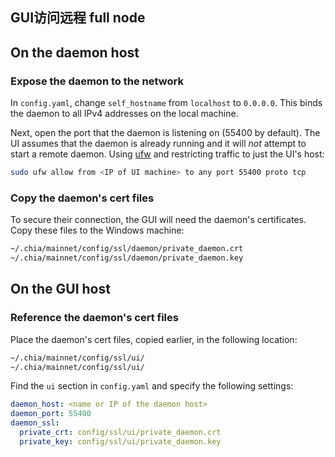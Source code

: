 ## GUI访问远程 full node



## On the daemon host

### Expose the daemon to the network

In `config.yaml`, change `self_hostname` from `localhost` to `0.0.0.0`. This binds the daemon to all IPv4 addresses on the local machine.

Next, open the port that the daemon is listening on (55400 by default). The UI assumes that the daemon is already running and it will *not* attempt to start a remote daemon. Using [ufw](https://help.ubuntu.com/community/UFW) and restricting traffic to just the UI's host:

```bash
sudo ufw allow from <IP of UI machine> to any port 55400 proto tcp
```



### Copy the daemon's cert files

To secure their connection, the GUI will need the daemon's certificates. Copy these files to the Windows machine:

```bash
~/.chia/mainnet/config/ssl/daemon/private_daemon.crt
~/.chia/mainnet/config/ssl/daemon/private_daemon.key
```



## On the GUI host

### Reference the daemon's cert files

Place the daemon's cert files, copied earlier, in the following location:

```bash
~/.chia/mainnet/config/ssl/ui/
~/.chia/mainnet/config/ssl/ui/
```



Find the `ui` section in `config.yaml` and specify the following settings:

```yaml
daemon_host: <name or IP of the daemon host>
daemon_port: 55400
daemon_ssl:
  private_crt: config/ssl/ui/private_daemon.crt
  private_key: config/ssl/ui/private_daemon.key
```
